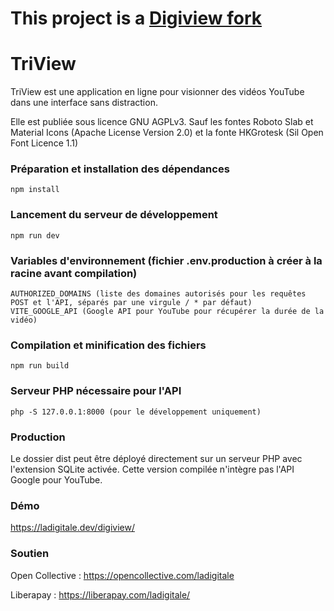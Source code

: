 # This project is a [Digiview fork](https://codeberg.org/ladigitale/digiview)


# TriView

TriView est une application en ligne pour visionner des vidéos YouTube dans une interface sans distraction. 

Elle est publiée sous licence GNU AGPLv3.
Sauf les fontes Roboto Slab et Material Icons (Apache License Version 2.0) et la fonte HKGrotesk (Sil Open Font Licence 1.1)

### Préparation et installation des dépendances
```
npm install
```

### Lancement du serveur de développement
```
npm run dev
```

### Variables d'environnement (fichier .env.production à créer à la racine avant compilation)
```
AUTHORIZED_DOMAINS (liste des domaines autorisés pour les requêtes POST et l'API, séparés par une virgule / * par défaut)
VITE_GOOGLE_API (Google API pour YouTube pour récupérer la durée de la vidéo)
```

### Compilation et minification des fichiers
```
npm run build
```

### Serveur PHP nécessaire pour l'API
```
php -S 127.0.0.1:8000 (pour le développement uniquement)
```

### Production
Le dossier dist peut être déployé directement sur un serveur PHP avec l'extension SQLite activée. Cette version compilée n'intègre pas l'API Google pour YouTube.

### Démo
https://ladigitale.dev/digiview/

### Soutien
Open Collective : https://opencollective.com/ladigitale

Liberapay : https://liberapay.com/ladigitale/

